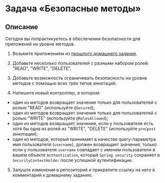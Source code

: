 
# Задача «Безопасные методы»

## Описание

Сегодня вы попрактикуетесь в обеспечении безопасности для приложений на уровне методов.

1. Возьмите приложением из [прошлого домашнего задания](../../spring_security/task1/README.md).

2. Добавьте несколько пользователей с разными набором ролей: "READ", "WRITE", "DELETE".

3. Добавьте возможность ограничивать безопасность на уровне методов с помощью всех трёх типов аннотаций.

4. Напишите новый контроллер, в котором:

 - один из методов возвращает значения только для пользователей с ролью "READ" (используйте `@Secured`);
 - один из методов возвращает значения только для пользователей с ролью "WRITE" (используйте `@RolesAllowed`);
 - один из методов возвращает значения, если у пользователя есть хотя бы одна из ролей из "WRITE", "DELETE" (используйте `pre`/`post` аннотации);
 - один из методов, который принимает в качестве query-параметра имя пользователя (`username`), должен возвращает значения, только если у пользователя `username` совпадает с именем пользователя в вашем объекте `Authentication`, который `Spring security` сохраняет в `SecurityContextHolder` после успешной аутентификации.

5. Запуште изменения в репозиторий и прикрепите ссылку на него в комментарий к домашнему заданию.
